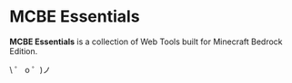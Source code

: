 # MCBE Essentials

**MCBE Essentials** is a collection of Web Tools built for Minecraft Bedrock Edition.

\ ゜ o ゜)ノ
